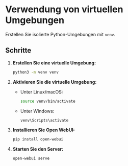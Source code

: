 
# Verwendung von virtuellen Umgebungen

Erstellen Sie isolierte Python-Umgebungen mit `venv`.

## Schritte

1. **Erstellen Sie eine virtuelle Umgebung:**

   ```bash
   python3 -m venv venv
   ```

2. **Aktivieren Sie die virtuelle Umgebung:**

   - Unter Linux/macOS:

     ```bash
     source venv/bin/activate
     ```

   - Unter Windows:

     ```bash
     venv\Scripts\activate
     ```

3. **Installieren Sie Open WebUI:**

   ```bash
   pip install open-webui
   ```

4. **Starten Sie den Server:**

   ```bash
   open-webui serve
   ```
